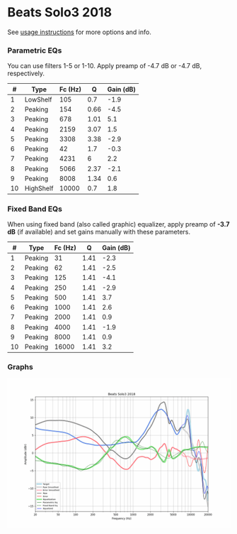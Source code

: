 # Beats Solo3 2018
See [usage instructions](https://github.com/jaakkopasanen/AutoEq#usage) for more options and info.

### Parametric EQs
You can use filters 1-5 or 1-10. Apply preamp of -4.7 dB or -4.7 dB, respectively.

|   # | Type      |   Fc (Hz) |    Q |   Gain (dB) |
|-----|-----------|-----------|------|-------------|
|   1 | LowShelf  |       105 | 0.7  |        -1.9 |
|   2 | Peaking   |       154 | 0.66 |        -4.5 |
|   3 | Peaking   |       678 | 1.01 |         5.1 |
|   4 | Peaking   |      2159 | 3.07 |         1.5 |
|   5 | Peaking   |      3308 | 3.38 |        -2.9 |
|   6 | Peaking   |        42 | 1.7  |        -0.3 |
|   7 | Peaking   |      4231 | 6    |         2.2 |
|   8 | Peaking   |      5066 | 2.37 |        -2.1 |
|   9 | Peaking   |      8008 | 1.34 |         0.6 |
|  10 | HighShelf |     10000 | 0.7  |         1.8 |

### Fixed Band EQs
When using fixed band (also called graphic) equalizer, apply preamp of **-3.7 dB** (if available) and set gains manually with these parameters.

|   # | Type    |   Fc (Hz) |    Q |   Gain (dB) |
|-----|---------|-----------|------|-------------|
|   1 | Peaking |        31 | 1.41 |        -2.3 |
|   2 | Peaking |        62 | 1.41 |        -2.5 |
|   3 | Peaking |       125 | 1.41 |        -4.1 |
|   4 | Peaking |       250 | 1.41 |        -2.9 |
|   5 | Peaking |       500 | 1.41 |         3.7 |
|   6 | Peaking |      1000 | 1.41 |         2.6 |
|   7 | Peaking |      2000 | 1.41 |         0.9 |
|   8 | Peaking |      4000 | 1.41 |        -1.9 |
|   9 | Peaking |      8000 | 1.41 |         0.9 |
|  10 | Peaking |     16000 | 1.41 |         3.2 |

### Graphs
![](./Beats%20Solo3%202018.png)
